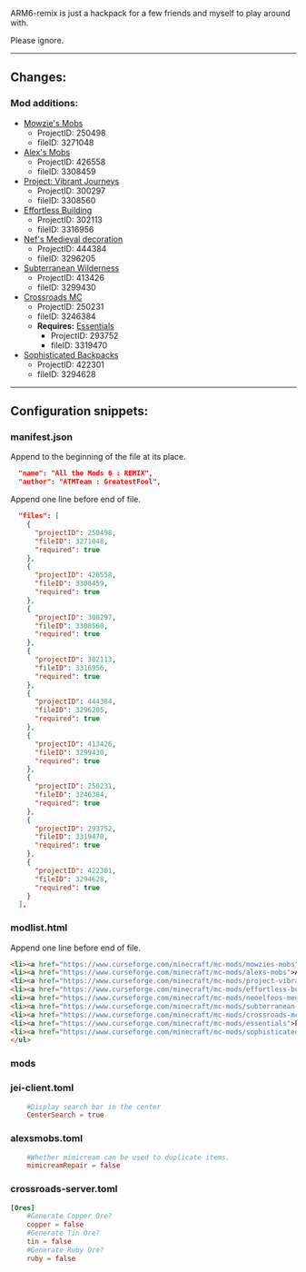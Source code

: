 ARM6-remix is just a hackpack for a few friends and myself to play around with.

Please ignore.

---

## Changes:

### Mod additions:
* [Mowzie's Mobs](https://www.curseforge.com/minecraft/mc-mods/mowzies-mobs)
    * ProjectID: 250498
    * fileID: 3271048
* [Alex's Mobs](https://www.curseforge.com/minecraft/mc-mods/alexs-mobs)
    * ProjectID: 426558
    * fileID: 3308459
* [Project: Vibrant Journeys](https://www.curseforge.com/minecraft/mc-mods/project-vibrant-journeys)
    * ProjectID: 300297
    * fileID: 3308560
* [Effortless Building](https://www.curseforge.com/minecraft/mc-mods/effortless-building)
    * ProjectID: 302113
    * fileID: 3316956
* [Nef's Medieval decoration](https://www.curseforge.com/minecraft/mc-mods/neoelfeos-medieval-pub-decoration)
    * ProjectID: 444384
    * fileID: 3296205
* [Subterranean Wilderness](https://www.curseforge.com/minecraft/mc-mods/subterranean-wilderness)
    * ProjectID: 413426
    * fileID: 3299430
* [Crossroads MC](https://www.curseforge.com/minecraft/mc-mods/crossroads-mc/)
    * ProjectID: 250231
    * fileID: 3246384
    * **Requires:** [Essentials](https://www.curseforge.com/minecraft/mc-mods/essentials)
      * ProjectID: 293752
      * fileID: 3319470
* [Sophisticated Backpacks](https://www.curseforge.com/minecraft/mc-mods/sophisticated-backpacks)
    * ProjectID: 422301
    * fileID: 3294628

---

## Configuration snippets:

### manifest.json

Append to the beginning of the file at its place.

```json
  "name": "All the Mods 6 : REMIX",
  "author": "ATMTeam : GreatestFool",
```
Append one line before end of file.

```json
  "files": [
    {
      "projectID": 250498,
      "fileID": 3271048,
      "required": true
    },
    {
      "projectID": 426558,
      "fileID": 3308459,
      "required": true
    },
    {
      "projectID": 300297,
      "fileID": 3308560,
      "required": true
    },
    {
      "projectID": 302113,
      "fileID": 3316956,
      "required": true
    },
    {
      "projectID": 444384,
      "fileID": 3296205,
      "required": true
    },
    {
      "projectID": 413426,
      "fileID": 3299430,
      "required": true
    },
    {
      "projectID": 250231,
      "fileID": 3246384,
      "required": true
    },
    {
      "projectID": 293752,
      "fileID": 3319470,
      "required": true
    },
    {
      "projectID": 422301,
      "fileID": 3294628,
      "required": true
    }
  ],
```

### modlist.html

Append one line before end of file.

```html
<li><a href="https://www.curseforge.com/minecraft/mc-mods/mowzies-mobs">Mowzie's Mobs (by bobmowzie)</a></li>
<li><a href="https://www.curseforge.com/minecraft/mc-mods/alexs-mobs">Alex's Mobs (by alex1the1666)</a></li>
<li><a href="https://www.curseforge.com/minecraft/mc-mods/project-vibrant-journeys">Project: Vibrant Journeys (by solis_nova123)</a></li>
<li><a href="https://www.curseforge.com/minecraft/mc-mods/effortless-building">Effortless Building (by Requioss)</a></li>
<li><a href="https://www.curseforge.com/minecraft/mc-mods/neoelfeos-medieval-pub-decoration">Nef's Medieval decoration (by neoelfe0)</a></li>
<li><a href="https://www.curseforge.com/minecraft/mc-mods/subterranean-wilderness">Subterranean Wilderness (by Melonslise)</a></li>
<li><a href="https://www.curseforge.com/minecraft/mc-mods/crossroads-mc">Crossroads MC (by Technomancer_isTaken)</a></li>
<li><a href="https://www.curseforge.com/minecraft/mc-mods/essentials">Essentials (by Technomancer_isTaken)</a></li>
<li><a href="https://www.curseforge.com/minecraft/mc-mods/sophisticated-backpacks">Sophisticated Backpacks (by P3pp3rF1y)</a></li>
</ul>

```

### mods

### jei-client.toml

```toml
	#Display search bar in the center
	CenterSearch = true
```

### alexsmobs.toml

```toml
	#Whether mimicream can be used to duplicate items.
	mimicreamRepair = false
```

### crossroads-server.toml

```toml
[Ores]
	#Generate Copper Ore?
	copper = false
	#Generate Tin Ore?
	tin = false
	#Generate Ruby Ore?
	ruby = false
```